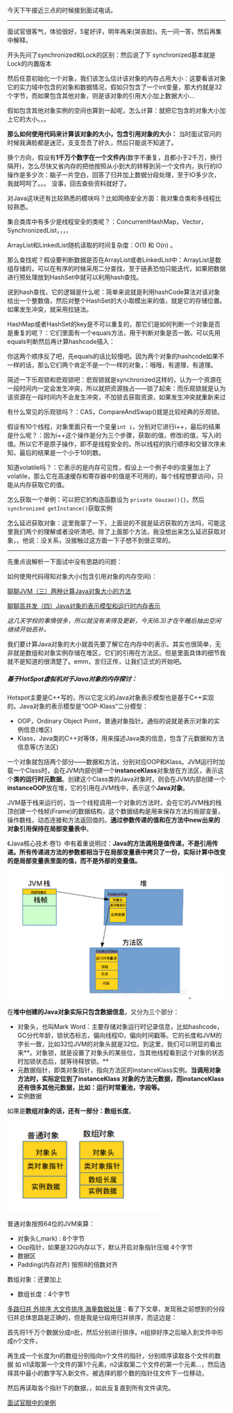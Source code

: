 今天下午接近三点的时候接到面试电话。

---

面试官很客气，体验很好，5星好评，明年再来(哭丧脸)。先一问一答，然后再集中解释。

开头先问了synchronized和Lock的区别：然后说了下 synchronized基本就是Lock的内置版本

然后任意初始化一个对象，我们该怎么估计该对象的内存占用大小：这要看该对象它的实力域中包含的对象和数据情况，假如只包含了一个int变量，那大约就是32个字节，而如果包含其他对象，则是该对象的引用大小加上数据大小...

假如包含其他对象实例的空间也算到一起呢，怎么计算：就把它包含的对象大小加上它的大小。。。

**那么如何使用代码来计算该对象的大小，包含引用对象的大小：** 当时面试官问的时候我满脸都是迷茫，支支吾吾了好久，然后只能说不知道了。

换个方向，假设有**1千万个数字在一个文件内**(数字不重复，且都小于2千万，换行隔开)，怎么尽快又省内存的把他按照从小到大的转移到另一个文件内，执行的IO操作是多少次：脑子一片空白，回答了归并加上数据分段处理，至于IO多少次，我就呵呵了。。。 没事，回去查些资料就好了。

对Java这块还有比较熟悉的模块吗？比如网络安全方面：我对集合类和多线程比较熟悉。

集合类库中有多少是线程安全的类呢？：ConcurrentHashMap，Vector，SynchronizedList，，，，

ArrayList和LinkedList随机读取的时间复杂度：O(1) 和 O(n) 。

那么查找呢？假设要判断数据是否在ArrayList或者LinkedList中：ArrayList是数组存储的，可以在有序的时候采用二分查找，至于链表恐怕只能迭代，如果把数据进行预处理放到HashSet中就可以利用hash查找。

说到hash查找，它的逻辑是什么呢：简单来说就是利用hashCode算法对该对象给出一个整数值，然后对整个HashSet的大小取模出来的值，就是它的存储位置。如果发生冲突，就采用拉链法。

HashMap或者HashSet的key是不可以重复的，那它们是如何判断一个对象是否是重复的呢？：它们里面有一个equals方法，用于判断对象是否一致。可以先用equals判断然后再计算hashcode插入：

你这两个顺序反了吧，先equals的话比较慢吧。因为两个对象的hashcode如果不一样的话，那么它们两个肯定不是一个一样的对象，：哦哦，有道理，有道理。

简述一下乐观锁和悲观锁吧：悲观锁就是synchronized这样的，认为一个资源在一段时间内一定会发生冲突，所以就把资源独占——锁了起来：而乐观锁就是认为该资源在一段时间内不会发生冲突，不加锁去获取资源，如果发生冲突就重新来过

有什么常见的乐观锁吗？：CAS，CompareAndSwap()就是比较经典的乐观锁。

假设有10个线程，对象里面只有一个变量`int i`，分别对它进行i++，最后的结果是什么呢？：因为i++这个操作是分为三个步骤，获取i的值，修改i的值，写入i的值。所以它不是原子操作，即不是线程安全的。所以线程的执行顺序和交替次序未知，最后的结果是一个小于10的数。

知道volatile吗？：它表示的是内存可见性，假设上一个例子中的i变量加上了volatile，那么它在高速缓存和寄存器中的值是不可用的，每个线程想要访问i，只能从内存获取它的值。

怎么获取一个单例：可以把它的构造函数设为 `private Gouzao(){}`，然后`synchronized getInstance()`获取实例

怎么延迟获取对象：这里我蒙了一下，上面说的不就是延迟获取的方法吗，可能这里我们两个的理解或者没听清吧。除了上面那个方法，我没想出来怎么延迟获取对象，，他说：没关系，没接触过这方面一下子想不到很正常的。

---

先重点说解析一下面试中没有思路的问题：

如何使用代码得知对象大小(包含引用对象的内存空间)：

[聊聊JVM（三）两种计算Java对象大小的方法](https://blog.csdn.net/iter_zc/article/details/41822719) 

[聊聊高并发（四）Java对象的表示模型和运行时内存表示](https://blog.csdn.net/iter_zc/article/details/39959563) 

*这几天学校的事情很多，所以就没有来得及更新，今天(6.3)才在午睡后抽出空闲继续开始恶补。*

我们要计算Java对象的大小就首先要了解它在内存中的表示。其实也很简单，无非就是数组和对象实例存储在堆区，它们的引用在方法区。但是里面具体的细节我就不是知道的很清楚了。emm，言归正传，让我们正式的开始吧。

##### 基于HotSpot虚拟机对于Java对象的内存探讨：

Hotspot主要是C++写的，所以它定义的Java对象表示模型也是基于C++实现的。Java对象的表示模型是“OOP-Klass”二分模型：

- OOP，Ordinary Object Point，普通对象指针。通俗的说就是表示对象的实例信息(堆区)
- Klass，Java类的C++对等体，用来描述Java类的信息，包含了元数据和方法信息等(方法区)

一个对象就包括两个部分——数据和方法，分别对应OOP和Klass。JVM运行时加载一个Class时，会在JVM内部创建一个**instanceKlass**对象放在方法区，表示这个**类的运行时元数据**。创建这个Class类的Java对象时，则会在JVM内部创建一个**instanceOOP**放在堆，它的引用在JVM栈中，表示这个**Java对象**。

JVM基于栈来运行的，当一个线程调用一个对象的方法时，会在它的JVM栈的栈顶创建一个栈帧(Frame)的数据结构，这个数据结构是用来保存方法的局部变量，操作数栈，动态连接和方法返回值的。**通过参数传递的值和在方法中new出来的对象引用保持在局部变量表中**。

《Java核心技术·卷1》中有着重说明过：**Java的方法调用是值传递，不是引用传递。所有传递进方法的参数都相当于在局部变量表中拷贝了一份，实际计算中改变的是局部变量表里面的值，而不是外部的变量值。**

<img src="https://github.com/krystalics/krystalics.github.io/blob/master/_posts/img/38.png?raw=true">

在**堆中创建的Java对象实际只包含数据信息**，又分为三个部分：

- 对象头，也叫Mark Word：主要存储对象运行时记录信息，比如hashcode，GC分代年龄，锁状态标志，偏向线程ID，偏向时间戳等。它的长度和JVM的字长一致，比如32位JVM的对象头就是32位。到这里，我们可以明显的看出来**。对象锁，就是设置了对象头的某些位，当其他线程看到这个对象的状态时加锁状态后，就等待释放锁。**
- 元数据指针，即类对象指针，指向方法区的instanceKlass实例。**当调用对象方法时，实际定位到了instanceKlass 对象的方法元数据，而instanceKlass还有很多其他元数据，比如：运行时常量池，字段等。**
- 实例数据

如果是**数组对象的话，还有一部分：数组长度**。

<img src="https://github.com/krystalics/krystalics.github.io/blob/master/_posts/img/39.png?raw=true">

普通对象按照64位的JVM来算：

- 对象头(_mark) : 8个字节
- Oop指针，如果是32G内存以下，默认开启对象指针压缩 4个字节
- 数据区
- Padding(内存对齐) 按照8的倍数对齐

数组对象：还要加上

- 数组长度：4个字节





[多路归并 外排序 大文件排序 海量数据处理](https://blog.csdn.net/longzuo/article/details/46409249)：看了下文章，发现我之前想到的分段归并总体思路是正确的，但是我是分段用归并排序，而这边是：

首先将1千万个数据分成n批，然后分别进行排序。n组排好序之后输入到文件中形成n个文件，

再生成一个长度为n的数组分别指向n个文件的指针，分别顺序读取各个文件的数据 如 n1读取第一个文件的第1个元素，n2读取第二个文件的第一个元素...，然后选择其中最小的数字写入新文件。被选择的那个数的指针往文件下一位移动，

然后再读取各个指针下的数据，，如此反复直到所有文件读完。

[面试官眼中的单例](https://juejin.im/post/5b50b0dd6fb9a04f932ff53f)



